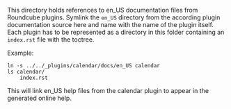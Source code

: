 This directory holds references to en_US documentation files from Roundcube plugins.
Symlink the `en_US` directory from the according plugin documentation source here
and name with the name of the plugin itself. Each plugin has to be represented as a
directory in this folder containing an `index.rst` file with the toctree.

Example:

    ln -s ../../_plugins/calendar/docs/en_US calendar
    ls calendar/
        index.rst

This will link en_US help files from the calendar plugin to appear in the 
generated online help.
